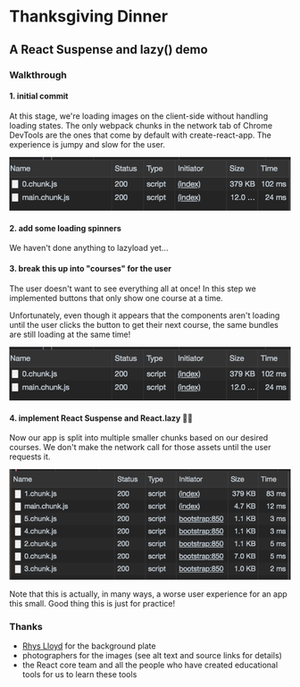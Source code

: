 # Thanksgiving Dinner

## A React Suspense and lazy() demo

### Walkthrough

#### 1. initial commit

At this stage, we're loading images on the client-side without handling loading states. The only webpack chunks in the network tab of Chrome DevTools are the ones that come by default with create-react-app. The experience is jumpy and slow for the user.

![step 1 chunks](src/assets/chunks-steps1-3.png)

#### 2. add some loading spinners

We haven't done anything to lazyload yet...

#### 3. break this up into "courses" for the user

The user doesn't want to see everything all at once! In this step we implemented buttons that only show one course at a time.

Unfortunately, even though it appears that the components aren't loading until the user clicks the button to get their next course, the same bundles are still loading at the same time!

![step 3 chunks](src/assets/chunks-steps1-3.png)

#### 4. implement React Suspense and React.lazy 👏🏾

Now our app is split into multiple smaller chunks based on our desired courses. We don't make the network call for those assets until the user requests it.

![step 4 chunks](src/assets/step4-chunks.png)

Note that this is actually, in many ways, a worse user experience for an app this small. Good thing this is just for practice!

### Thanks

- [Rhys Lloyd](https://codepen.io/justrhysism/pen/eDJrk) for the background plate
- photographers for the images (see alt text and source links for details)
- the React core team and all the people who have created educational tools for us to learn these tools
